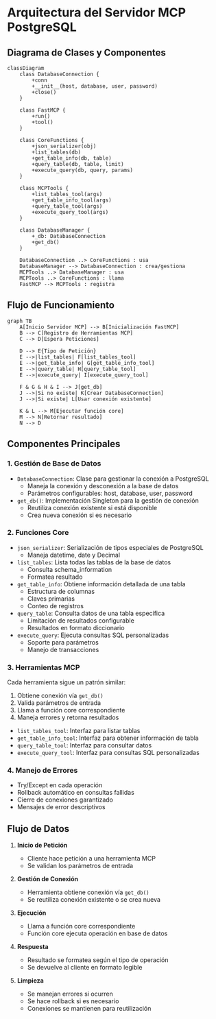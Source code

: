 # Arquitectura del Servidor MCP PostgreSQL

## Diagrama de Clases y Componentes

```mermaid
classDiagram
    class DatabaseConnection {
        +conn
        +__init__(host, database, user, password)
        +close()
    }

    class FastMCP {
        +run()
        +tool()
    }

    class CoreFunctions {
        +json_serializer(obj)
        +list_tables(db)
        +get_table_info(db, table)
        +query_table(db, table, limit)
        +execute_query(db, query, params)
    }

    class MCPTools {
        +list_tables_tool(args)
        +get_table_info_tool(args)
        +query_table_tool(args)
        +execute_query_tool(args)
    }

    class DatabaseManager {
        +_db: DatabaseConnection
        +get_db()
    }

    DatabaseConnection ..> CoreFunctions : usa
    DatabaseManager --> DatabaseConnection : crea/gestiona
    MCPTools ..> DatabaseManager : usa
    MCPTools ..> CoreFunctions : llama
    FastMCP --> MCPTools : registra
```

## Flujo de Funcionamiento

```mermaid
graph TB
    A[Inicio Servidor MCP] --> B[Inicialización FastMCP]
    B --> C[Registro de Herramientas MCP]
    C --> D[Espera Peticiones]
    
    D --> E{Tipo de Petición}
    E -->|list_tables| F[list_tables_tool]
    E -->|get_table_info| G[get_table_info_tool]
    E -->|query_table| H[query_table_tool]
    E -->|execute_query| I[execute_query_tool]
    
    F & G & H & I --> J[get_db]
    J -->|Si no existe| K[Crear DatabaseConnection]
    J -->|Si existe| L[Usar conexión existente]
    
    K & L --> M[Ejecutar función core]
    M --> N[Retornar resultado]
    N --> D
```

## Componentes Principales

### 1. Gestión de Base de Datos
- `DatabaseConnection`: Clase para gestionar la conexión a PostgreSQL
  - Maneja la conexión y desconexión a la base de datos
  - Parámetros configurables: host, database, user, password
- `get_db()`: Implementación Singleton para la gestión de conexión
  - Reutiliza conexión existente si está disponible
  - Crea nueva conexión si es necesario

### 2. Funciones Core
- `json_serializer`: Serialización de tipos especiales de PostgreSQL
  - Maneja datetime, date y Decimal
- `list_tables`: Lista todas las tablas de la base de datos
  - Consulta schema_information
  - Formatea resultado
- `get_table_info`: Obtiene información detallada de una tabla
  - Estructura de columnas
  - Claves primarias
  - Conteo de registros
- `query_table`: Consulta datos de una tabla específica
  - Limitación de resultados configurable
  - Resultados en formato diccionario
- `execute_query`: Ejecuta consultas SQL personalizadas
  - Soporte para parámetros
  - Manejo de transacciones

### 3. Herramientas MCP
Cada herramienta sigue un patrón similar:
1. Obtiene conexión vía `get_db()`
2. Valida parámetros de entrada
3. Llama a función core correspondiente
4. Maneja errores y retorna resultados

- `list_tables_tool`: Interfaz para listar tablas
- `get_table_info_tool`: Interfaz para obtener información de tabla
- `query_table_tool`: Interfaz para consultar datos
- `execute_query_tool`: Interfaz para consultas SQL personalizadas

### 4. Manejo de Errores
- Try/Except en cada operación
- Rollback automático en consultas fallidas
- Cierre de conexiones garantizado
- Mensajes de error descriptivos

## Flujo de Datos

1. **Inicio de Petición**
   - Cliente hace petición a una herramienta MCP
   - Se validan los parámetros de entrada

2. **Gestión de Conexión**
   - Herramienta obtiene conexión vía `get_db()`
   - Se reutiliza conexión existente o se crea nueva

3. **Ejecución**
   - Llama a función core correspondiente
   - Función core ejecuta operación en base de datos

4. **Respuesta**
   - Resultado se formatea según el tipo de operación
   - Se devuelve al cliente en formato legible

5. **Limpieza**
   - Se manejan errores si ocurren
   - Se hace rollback si es necesario
   - Conexiones se mantienen para reutilización
